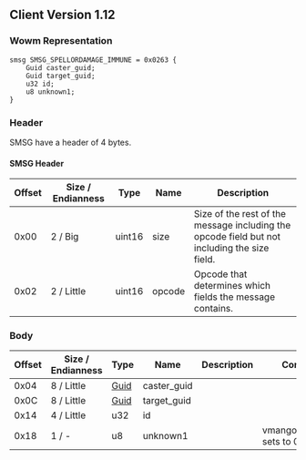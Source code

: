 ## Client Version 1.12

### Wowm Representation
```rust,ignore
smsg SMSG_SPELLORDAMAGE_IMMUNE = 0x0263 {
    Guid caster_guid;
    Guid target_guid;
    u32 id;
    u8 unknown1;
}
```
### Header
SMSG have a header of 4 bytes.

#### SMSG Header
| Offset | Size / Endianness | Type   | Name   | Description |
| ------ | ----------------- | ------ | ------ | ----------- |
| 0x00   | 2 / Big           | uint16 | size   | Size of the rest of the message including the opcode field but not including the size field.|
| 0x02   | 2 / Little        | uint16 | opcode | Opcode that determines which fields the message contains.|

### Body

| Offset | Size / Endianness | Type | Name | Description | Comment |
| ------ | ----------------- | ---- | ---- | ----------- | ------- |
| 0x04 | 8 / Little | [Guid](../spec/packed-guid.md) | caster_guid |  |  |
| 0x0C | 8 / Little | [Guid](../spec/packed-guid.md) | target_guid |  |  |
| 0x14 | 4 / Little | u32 | id |  |  |
| 0x18 | 1 / - | u8 | unknown1 |  | vmangos/cmangos sets to 0 |

